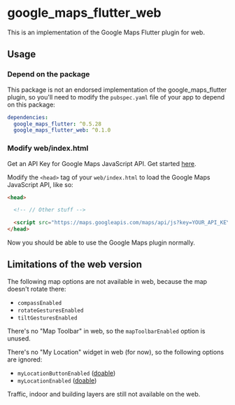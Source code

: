 # google_maps_flutter_web

This is an implementation of the Google Maps Flutter plugin for web.

## Usage

### Depend on the package

This package is not an endorsed implementation of the google_maps_flutter plugin, so you'll need to modify the `pubspec.yaml` file of your app to depend on this package:

```yaml
dependencies:
  google_maps_flutter: ^0.5.28
  google_maps_flutter_web: ^0.1.0
```

### Modify web/index.html

Get an API Key for Google Maps JavaScript API. Get started [here](https://developers.google.com/maps/documentation/javascript/get-api-key).

Modify the `<head>` tag of your `web/index.html` to load the Google Maps JavaScript API, like so:

```html
<head>

  <!-- // Other stuff -->

  <script src="https://maps.googleapis.com/maps/api/js?key=YOUR_API_KEY"></script>
</head>
```

Now you should be able to use the Google Maps plugin normally.

## Limitations of the web version

The following map options are not available in web, because the map doesn't rotate there:

* `compassEnabled`
* `rotateGesturesEnabled`
* `tiltGesturesEnabled`

There's no "Map Toolbar" in web, so the `mapToolbarEnabled` option is unused.

There's no "My Location" widget in web (for now), so the following options are ignored:

* `myLocationButtonEnabled` ([doable](https://developers.google.com/maps/documentation/javascript/examples/control-custom))
* `myLocationEnabled` ([doable](https://api.dart.dev/stable/2.8.4/dart-html/Geolocation-class.html))

Traffic, indoor and building layers are still not available on the web.
